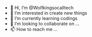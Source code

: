 - 👋 Hi, I’m @Wolfkingsocalltech
- 👀 I’m interested in create new things 
- 🌱 I’m currently learning codings
- 💞️ I’m looking to collaborate on ...
- 📫 How to reach me ...

<!---
Wolfkingsocalltech/Wolfkingsocalltech is a ✨ special ✨ repository because its `README.md` (this file) appears on your GitHub profile.
You can click the Preview link to take a look at your changes.
--->
